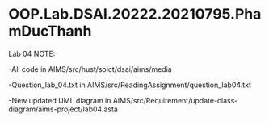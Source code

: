 # OOP.Lab.DSAI.20222.20210795.PhamDucThanh
Lab 04 NOTE:

-All code in AIMS/src/hust/soict/dsai/aims/media

-Question_lab_04.txt in AIMS/src/ReadingAssignment/question_lab04.txt

-New updated UML diagram in AIMS/src/Requirement/update-class-diagram/aims-project/lab04.asta

